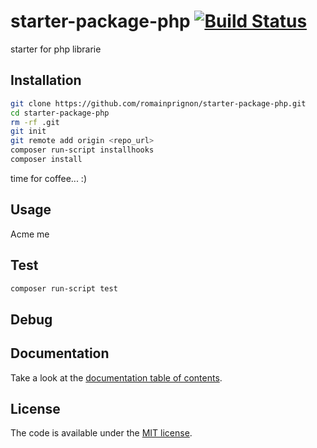 # starter-package-php [![Build Status](https://travis-ci.org/romainPrignon/starter-package-php.svg?branch=master)](https://travis-ci.org/romainPrignon/starter-package-php)

starter for php librarie

## Installation

```sh
git clone https://github.com/romainprignon/starter-package-php.git
cd starter-package-php
rm -rf .git
git init
git remote add origin <repo_url>
composer run-script installhooks
composer install
```
time for coffee... :)

## Usage

Acme me


## Test

```sh
composer run-script test
```

## Debug



## Documentation

Take a look at the [documentation table of contents](doc/TOC.md).

## License

The code is available under the [MIT license](LICENSE.md).
